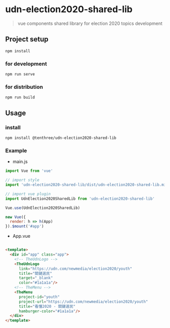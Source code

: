 # udn-election2020-shared-lib
> vue components shared library for election 2020 topics development

## Project setup
```
npm install
```

### for development
```
npm run serve
```

### for distribution
```
npm run build
```

## Usage

### install
```
npm install @tenthree/udn-election2020-shared-lib
```

### Example
* main.js

```js
import Vue from 'vue'

// import style
import 'udn-election2020-shared-lib/dist/udn-election2020-shared-lib.min.css'

// import vue plugin
import UdnElection2020SharedLib from 'udn-election2020-shared-lib'

Vue.use(UdnElection2020SharedLib)

new Vue({
  render: h => h(App)
}).$mount('#app')
```

* App.vue
```html

<template>
  <div id="app" class="app">
    <!-- TheUdnLogo -->
    <TheUdnLogo
      link="https://udn.com/newmedia/election2020/youth"
      title="關鍵選民"
      target="_blank"
      color="#1a1a1a"/>
    <!-- TheMenu -->
    <TheMenu
      project-id="youth"
      project-url="https://udn.com/newmedia/election2020/youth"
      title="看懂2020 - 關鍵選民"
      hamburger-color="#1a1a1a"/>
  </div>
</template>
```
